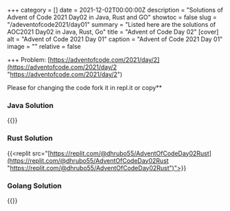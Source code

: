 +++
category = []
date = 2021-12-02T00:00:00Z
description = "Solutions of Advent of Code 2021 Day02 in Java, Rust and GO"
showtoc = false
slug = "/adeventofcode2021/day01"
summary = "Listed here are the solutions of AOC2021 Day02 in Java, Rust, Go"
title = "Advent of Code Day 02"
[cover]
alt = "Advent of Code 2021 Day 01"
caption = "Advent of Code 2021 Day 01"
image = ""
relative = false

+++
Problem:  [https://adventofcode.com/2021/day/2](https://adventofcode.com/2021/day/2 "https://adventofcode.com/2021/day/2")

Please for changing the code fork it in repl.it or copy**

### Java Solution

{{<replit src="https://replit.com/@dhrubo55/AdventOfCodeDay02Java">}}

### Rust Solution

{{<replit src="[https://replit.com/@dhrubo55/AdventOfCodeDay02Rust](https://replit.com/@dhrubo55/AdventOfCodeDay02Rust "https://replit.com/@dhrubo55/AdventOfCodeDay02Rust")">}}

### Golang Solution

{{<replit src="https://replit.com/@dhrubo55/AdventOfCodeDay02Golang">}}